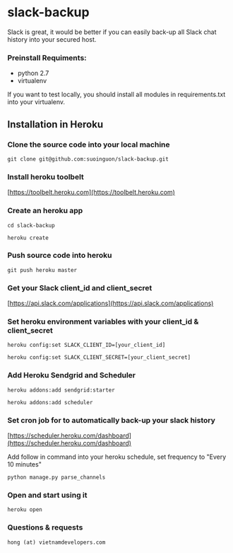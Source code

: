 slack-backup
============

Slack is great, it would be better if you can easily back-up all Slack chat history into your secured host.   
 
### Preinstall Requiments:

- python 2.7
- virtualenv


If you want to test locally, you should install all modules in requirements.txt into your virtualenv. 


Installation in Heroku
----------------------

### Clone the source code into your local machine

    git clone git@github.com:suoinguon/slack-backup.git



### Install heroku toolbelt

[https://toolbelt.heroku.com](https://toolbelt.heroku.com)


### Create an heroku app 

    cd slack-backup

    heroku create    

### Push source code into heroku

    git push heroku master    

### Get your Slack client_id and client_secret  

[https://api.slack.com/applications](https://api.slack.com/applications)

### Set heroku environment variables with your client_id & client_secret

    heroku config:set SLACK_CLIENT_ID=[your_client_id]    

    heroku config:set SLACK_CLIENT_SECRET=[your_client_secret]    


### Add Heroku Sendgrid and Scheduler 

    heroku addons:add sendgrid:starter    

    heroku addons:add scheduler    

### Set cron job for to automatically back-up your slack history

[https://scheduler.heroku.com/dashboard](https://scheduler.heroku.com/dashboard)

Add follow in command into your heroku schedule, set frequency to "Every 10 minutes"

    python manage.py parse_channels    

### Open and start using it

    heroku open    


### Questions & requests

    hong (at) vietnamdevelopers.com    


